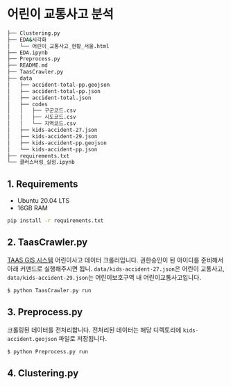 # 어린이 교통사고 분석

```bash
├── Clustering.py
├── EDA&시각화
│   └── 어린이_교통사고_현황_서울.html
├── EDA.ipynb
├── Preprocess.py
├── README.md
├── TaasCrawler.py
├── data
│   ├── accident-total-pp.geojson
│   ├── accident-total-pp.json
│   ├── accident-total.json
│   ├── codes
│   │   ├── 구군코드.csv
│   │   ├── 시도코드.csv
│   │   └── 지역코드.csv
│   ├── kids-accident-27.json
│   ├── kids-accident-29.json
│   ├── kids-accident-pp.geojson
│   └── kids-accident-pp.json
├── requirements.txt
└── 클러스터링_실험.ipynb
```

## 1. Requirements

- Ubuntu 20.04 LTS
- 16GB RAM

```bash
pip install -r requirements.txt
```

## 2. TaasCrawler.py

[TAAS GIS 시스템](http://taas.koroad.or.kr/gis/mcm/mcl/initMap.do?menuId=GIS_GMP_STS_RSN) 어린이사고 데이터 크롤러입니다.
 권한승인이 된 아이디를 준비해서 아래 커맨드로 실행해주시면 됩니. `data/kids-accident-27.json`은 어린이 교통사고,
 `data/kids-accident-29.json`는 어린이보호구역 내 어린이교통사고입니다.

```bash
$ python TaasCrawler.py run
```

## 3. Preprocess.py

크롤링된 데이터를 전처리합니다. 전처리된 데이터는 해당 디렉토리에 `kids-accident.geojson` 파일로 저장됩니다.

```bash
$ python Preprocess.py run
```

## 4. Clustering.py